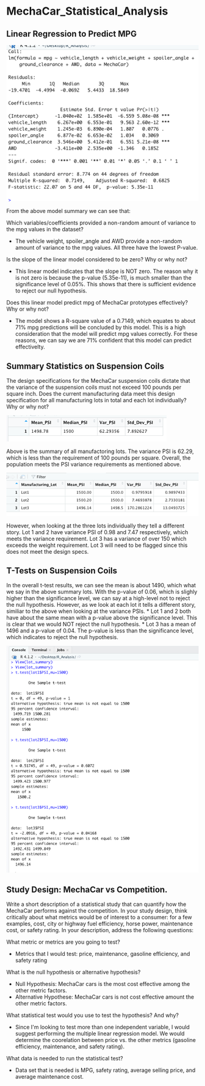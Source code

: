 # MechaCar_Statistical_Analysis

## Linear Regression to Predict MPG
![image](https://github.com/icheung487/MechaCar_Statistical_Analysis/blob/main/Images/Summary.png)

From the above model summary we can see that: 

Which variables/coefficients provided a non-random amount of variance to the mpg values in the dataset?

* The vehicle weight, spoiler_angle and AWD provide a non-random amount of variance to the mpg values.  All three have the lowest P-value. 

Is the slope of the linear model considered to be zero? Why or why not?

* This linear model indicates that the slope is NOT zero.  The reason why it is not zero is because the p-value (5.35e-11), is much smaller than the significance level of 0.05%. This shows that there is sufficient evidence to reject our null hypothesis. 

Does this linear model predict mpg of MechaCar prototypes effectively? Why or why not?

* The model shows a R-square value of a 0.7149, which equates to about 71% mpg predictions will be concluded by this model.  This is a high consideration that the model will predict mpg values correctly.  For these reasons, we can say we are 71% confident that this model can predict effectivelty. 


## Summary Statistics on Suspension Coils
The design specifications for the MechaCar suspension coils dictate that the variance of the suspension coils must not exceed 100 pounds per square inch. Does the current manufacturing data meet this design specification for all manufacturing lots in total and each lot individually? Why or why not?

![image](https://github.com/icheung487/MechaCar_Statistical_Analysis/blob/main/Images/total_summary.png)

Above is the summary of all manufactoring lots.  The variance PSI is 62.29, which is less than the requirement of 100 pounds per square.  Overall, the population meets the PSI variance requirements as mentioned above. 

![image](https://github.com/icheung487/MechaCar_Statistical_Analysis/blob/main/Images/lot_summary.png)

However, when looking at the three lots individually they tell a different story.  Lot 1 and 2 have variance PSI of 0.98 and 7.47 respectively, which meets the variance requirement.  Lot 3 has a variance of over 150 which exceeds the weight requirement.  Lot 3 will need to be flagged since this does not meet the design specs. 

## T-Tests on Suspension Coils
In the overall t-test results, we can see the mean is about 1490, which what we say in the above summary lots.  With the p-value of 0.06, which is slighly higher than the significance level, we can say at a high-level not to reject the null hypothesis.  However, as we look at each lot it tells a different story, similiar to the above when looking at the variance PSIs. 
    * Lot 1 and 2 both have about the same mean with a p-value above the significance level. This is clear that we would NOT reject the null hypothesis.
    * Lot 3 has a mean of 1496 and a p-value of 0.04.  The p-value is less than the significance level, which indicates to reject the null hypothesis.

![image](https://github.com/icheung487/MechaCar_Statistical_Analysis/blob/main/Images/t-test.png)

## Study Design: MechaCar vs Competition.
Write a short description of a statistical study that can quantify how the MechaCar performs against the competition. In your study design, think critically about what metrics would be of interest to a consumer: for a few examples, cost, city or highway fuel efficiency, horse power, maintenance cost, or safety rating.
In your description, address the following questions:

What metric or metrics are you going to test?
* Metrics that I would test: price, maintenance, gasoline efficiency, and safety rating

What is the null hypothesis or alternative hypothesis?
* Null Hypothesis: MechaCar cars is the most cost effective among the other metric factors.
* Alternative Hypothese: MechaCar cars  is not cost effective amount the other metric factors.

What statistical test would you use to test the hypothesis? And why?
* Since I'm looking to test more than one independent variable, I would suggest performing the multiple linear regression model.  We would determine the coorelation between price vs. the other metrics (gasoline efficiency, maintenance, and safety rating).


What data is needed to run the statistical test?
* Data set that is needed is MPG, safety rating, average selling price, and average maintenance cost.
